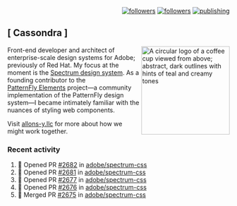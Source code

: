 <p align="right"><a rel="me" href="https://front-end.social/@castastrophe">
    <img alt="followers" title="Follow me on Mastodon" src="https://img.shields.io/mastodon/follow/109297102751309835?domain=https%3A%2F%2Ffront-end.social&label=Follow&logo=mastodon&logoColor=white&style=for-the-badge&labelColor=008080&color=006969"/></a>
  <a href="https://codepen.io/castastrophe/">
    <img alt="followers" title="Follow me on CodePen" src="https://img.shields.io/badge/23-1?color=640464&labelColor=7c007c&style=for-the-badge&logo=codepen&label=Follow"/></a>
<a href="https://castastrophe.medium.com/">
    <img alt="publishing" title="View articles on Medium" src="https://img.shields.io/badge/107-1?color=666&labelColor=444&label=subscribe&logo=medium&logoColor=white&style=for-the-badge"/></a>
</p>

## [&nbsp;Cassondra&nbsp;]

<img align="right" src="https://github-production-user-asset-6210df.s3.amazonaws.com/1840295/253016758-ba468774-1cd3-42c2-8f43-947b5eeb5edf.png" height="200" alt="A circular logo of a coffee cup viewed from above; abstract, dark outlines with hints of teal and creamy tones">

Front-end developer and architect of enterprise-scale design systems for Adobe; previously of Red Hat. My focus at the moment is the [Spectrum design system](https://github.com/adobe/spectrum-css). As a founding contributor to the [PatternFly&nbsp;Elements](https://github.com/patternfly/patternfly-elements) project&mdash;a community implementation of the PatternFly design system&mdash;I became intimately familiar with the nuances of styling web components.

Visit [allons-y.llc](http://allons-y.llc/) for more about how we might work together.

### Recent activity

<!--START_SECTION:activity-->
1. 💪 Opened PR [#2682](https://github.com/adobe/spectrum-css/pull/2682) in [adobe/spectrum-css](https://github.com/adobe/spectrum-css)
2. 💪 Opened PR [#2681](https://github.com/adobe/spectrum-css/pull/2681) in [adobe/spectrum-css](https://github.com/adobe/spectrum-css)
3. 💪 Opened PR [#2677](https://github.com/adobe/spectrum-css/pull/2677) in [adobe/spectrum-css](https://github.com/adobe/spectrum-css)
4. 💪 Opened PR [#2676](https://github.com/adobe/spectrum-css/pull/2676) in [adobe/spectrum-css](https://github.com/adobe/spectrum-css)
5. 🎉 Merged PR [#2675](https://github.com/adobe/spectrum-css/pull/2675) in [adobe/spectrum-css](https://github.com/adobe/spectrum-css)
<!--END_SECTION:activity-->
